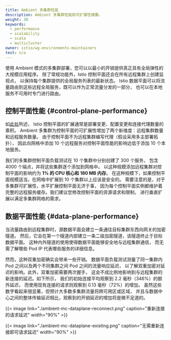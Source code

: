 ```yaml
---
title: Ambient 多集群性能
description: Ambient 多集群性能和可扩展性摘要。
weight: 30
keywords:
  - performance
  - scalability
  - scale
  - multicluster
owner: istio/wg-environments-maintainers
test: n/a
---
```


使用 Ambient 模式的多集群部署，您可以以最小的开销提供真正具有全局弹性的大规模应用程序。
除了常规功能外，Istio 控制平面还会在所有远程集群上创建监视点，
以保持每个集群提供的全局服务列表的最新状态。
Istio 数据平面可以将流量路由到这些远程全局服务，既可以作为正常流量分发的一部分，
也可以在本地服务不可用时专门进行路由。

## 控制平面性能 {#control-plane-performance}

如[此处](/zh/docs/ops/deployment/performance-and-scalability)所述，
Istio 控制平面的扩展通常是部署变更、配置变更和连接代理数量的乘积。
Ambient 多集群为控制平面的可扩展性增加了两个新维度：远程集群数量和远程服务数量。
由于控制平面不为远程集群编写代理（假设采用多主部署拓扑），
因此向网格中添加 10 个远程服务对控制平面性能的影响远低于添加 10 个本地服务。

我们的多集群控制平面负载测试在 10 个集群中分别创建了 300 个服务，
包含 4000 个端点，并将这些集群逐个添加到网格中。
以这种规模添加远程集群对控制平面的影响约为 **1% 的 CPU 核心和 180 MB 内存**。
在这种规模下，如果控制平面规模适当，在网格中扩展到 10 个集群以上应该是安全的。
需要注意的是，对于多集群可扩展性，水平扩展控制平面无济于事，
因为每个控制平面实例都维护着完整的远程服务缓存。我们建议您修改控制平面的资源请求和限制，
进行垂直扩展以满足多集群网格的需求。

## 数据平面性能 {#data-plane-performance}

当流量路由到远程集群时，源数据平面会建立一条通往目标集群东西向网关的加密隧道。
然后，它会在第一个隧道内部建立一条二级加密隧道，该隧道终止于目标数据平面。
这种内外隧道的使用使得数据平面能够安全地与远程集群通信，
而无需了解哪些 Pod IP 代表哪些服务的详细信息。

然而，这种双重加密确实会带来一些开销。
数据平面负载测试测量了同一集群内 Pod 之间以及两个不同集群之间 Pod 之间的流量响应延迟，
以了解双重加密对延迟的影响。此外，双重加密需要两次握手，
这会不成比例地影响到与远程集群的新连接的延迟。如下所示，
我们的初始连接平均观察到 2.2 毫秒（346%）的额外延迟，
而使用现有连接的请求则观察到 0.13 毫秒（72%）的增加。
虽然这些数字看起来很显著，但预计大多数多集群流量将跨可用区或区域，
并且与数据中心之间的整体传输延迟相比，观察到的开销延迟的增加将是微不足道的。

{{< image link="./ambient-mc-dataplane-reconnect.png" caption="重新连接的请求延迟" width="90%" >}}

{{< image link="./ambient-mc-dataplane-existing.png" caption="无需重新连接即可请求延迟" width="90%" >}}
